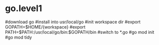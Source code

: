 # go.level1
#download go 
#install into usr/local/go 
#init workspace dir
#export GOPATH=$HOME/{workspace}
#export PATH=$PATH:/usr/local/go/bin:$GOPATH/bin
#switch to *.go
#go mod init
#go mod tidy
